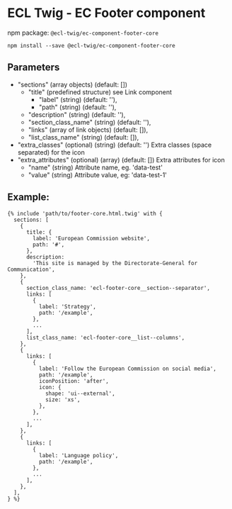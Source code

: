 # ECL Twig - EC Footer component

npm package: `@ecl-twig/ec-component-footer-core`

```shell
npm install --save @ecl-twig/ec-component-footer-core
```

## Parameters

- "sections" (array objects) (default: [])
  - "title" (predefined structure) see Link component
    - "label" (string) (default: ''),
    - "path" (string) (default: ''),
  - "description" (string) (default: ''),
  - "section_class_name" (string) (default: ''),
  - "links" (array of link objects) (default: []),
  - "list_class_name" (string) (default: []),
- "extra_classes" (optional) (string) (default: '') Extra classes (space separated) for the icon
- "extra_attributes" (optional) (array) (default: []) Extra attributes for icon
  - "name" (string) Attribute name, eg. 'data-test'
  - "value" (string) Attribute value, eg: 'data-test-1'

## Example:

<!-- prettier-ignore -->
```twig
{% include 'path/to/footer-core.html.twig' with { 
  sections: [ 
    { 
      title: { 
        label: 'European Commission website', 
        path: '#', 
      }, 
      description: 
        'This site is managed by the Directorate-General for Communication', 
    }, 
    { 
      section_class_name: 'ecl-footer-core__section--separator', 
      links: [ 
        { 
          label: 'Strategy', 
          path: '/example', 
        }, 
        ... 
      ], 
      list_class_name: 'ecl-footer-core__list--columns', 
    }, 
    {  
      links: [ 
        { 
          label: 'Follow the European Commission on social media', 
          path: '/example', 
          iconPosition: 'after', 
          icon: { 
            shape: 'ui--external', 
            size: 'xs', 
          }, 
        }, 
        ... 
      ], 
    }, 
    { 
      links: [ 
        { 
          label: 'Language policy', 
          path: '/example', 
        }, 
        ... 
      ], 
    }, 
  ], 
} %}
```
